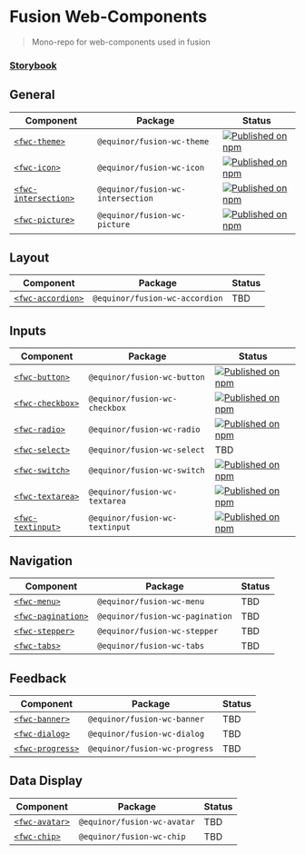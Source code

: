 <!--prettier-ignore-start-->
# Fusion Web-Components

> Mono-repo for web-components used in fusion

### [Storybook](https://equinor.github.io/fusion-web-components/)

## General
| Component | Package | Status
| ----------| ------ | ------
| [`<fwc-theme>`](https://github.com/equinor/fusion-web-components/tree/main/packages/theme) | `@equinor/fusion-wc-theme` | [![Published on npm](https://img.shields.io/npm/v/@equinor/fusion-wc-theme.svg)](https://www.npmjs.com/package/@equinor/fusion-wc-theme)
| [`<fwc-icon>`](https://github.com/equinor/fusion-web-components/tree/main/packages/icon) | `@equinor/fusion-wc-icon` | [![Published on npm](https://img.shields.io/npm/v/@equinor/fusion-wc-icon.svg)](https://www.npmjs.com/package/@equinor/fusion-wc-icon)
| [`<fwc-intersection>`](https://github.com/equinor/fusion-web-components/tree/main/packages/intersection) | `@equinor/fusion-wc-intersection` | [![Published on npm](https://img.shields.io/npm/v/@equinor/fusion-wc-intersection.svg)](https://www.npmjs.com/package/@equinor/fusion-wc-intersection)
| [`<fwc-picture>`](https://github.com/equinor/fusion-web-components/tree/main/packages/picture) | `@equinor/fusion-wc-picture` | [![Published on npm](https://img.shields.io/npm/v/@equinor/fusion-wc-picture.svg)](https://www.npmjs.com/package/@equinor/fusion-wc-picture)

## Layout
| Component | Package | Status
| ----------| ------ | ------
| [`<fwc-accordion>`](https://github.com/equinor/fusion-web-components/tree/main/packages/accordion) | `@equinor/fusion-wc-accordion` | TBD

## Inputs
| Component | Package | Status
| ----------| ------ | ------
| [`<fwc-button>`](https://github.com/equinor/fusion-web-components/tree/main/packages/button) | `@equinor/fusion-wc-button` | [![Published on npm](https://img.shields.io/npm/v/@equinor/fusion-wc-button.svg)](https://www.npmjs.com/package/@equinor/fusion-wc-button)
| [`<fwc-checkbox>`](https://github.com/equinor/fusion-web-components/tree/main/packages/checkbox) | `@equinor/fusion-wc-checkbox` | [![Published on npm](https://img.shields.io/npm/v/@equinor/fusion-wc-checkbox.svg)](https://www.npmjs.com/package/@equinor/fusion-wc-checkbox)
| [`<fwc-radio>`](https://github.com/equinor/fusion-web-components/tree/main/packages/radio) | `@equinor/fusion-wc-radio` | [![Published on npm](https://img.shields.io/npm/v/@equinor/fusion-wc-radio.svg)](https://www.npmjs.com/package/@equinor/fusion-wc-radio)
| [`<fwc-select>`](https://github.com/equinor/fusion-web-components/tree/main/packages/select) | `@equinor/fusion-wc-select` | TBD
| [`<fwc-switch>`](https://github.com/equinor/fusion-web-components/tree/main/packages/switch) | `@equinor/fusion-wc-switch` | [![Published on npm](https://img.shields.io/npm/v/@equinor/fusion-wc-switch.svg)](https://www.npmjs.com/package/@equinor/fusion-wc-switch)
| [`<fwc-textarea>`](https://github.com/equinor/fusion-web-components/tree/main/packages/textarea) | `@equinor/fusion-wc-textarea` | [![Published on npm](https://img.shields.io/npm/v/@equinor/fusion-wc-textarea.svg)](https://www.npmjs.com/package/@equinor/fusion-wc-textarea)
| [`<fwc-textinput>`](https://github.com/equinor/fusion-web-components/tree/main/packages/textinput) | `@equinor/fusion-wc-textinput` | [![Published on npm](https://img.shields.io/npm/v/@equinor/fusion-wc-textinput.svg)](https://www.npmjs.com/package/@equinor/fusion-wc-textinput)

## Navigation
| Component | Package | Status
| ----------| ------ | ------
| [`<fwc-menu>`](https://github.com/equinor/fusion-web-components/tree/main/packages/menu) | `@equinor/fusion-wc-menu` | TBD
| [`<fwc-pagination>`](https://github.com/equinor/fusion-web-components/tree/main/packages/pagination) | `@equinor/fusion-wc-pagination` | TBD
| [`<fwc-stepper>`](https://github.com/equinor/fusion-web-components/tree/main/packages/stepper) | `@equinor/fusion-wc-stepper` | TBD
| [`<fwc-tabs>`](https://github.com/equinor/fusion-web-components/tree/main/packages/tabs) | `@equinor/fusion-wc-tabs` | TBD

## Feedback
| Component | Package | Status
| ----------| ------ | ------
| [`<fwc-banner>`](https://github.com/equinor/fusion-web-components/tree/main/packages/banner) | `@equinor/fusion-wc-banner` | TBD
| [`<fwc-dialog>`](https://github.com/equinor/fusion-web-components/tree/main/packages/dialog) | `@equinor/fusion-wc-dialog` | TBD
| [`<fwc-progress>`](https://github.com/equinor/fusion-web-components/tree/main/packages/progress) | `@equinor/fusion-wc-progress` | TBD

## Data Display
| Component | Package | Status
| ----------| ------ | ------
| [`<fwc-avatar>`](https://github.com/equinor/fusion-web-components/tree/main/packages/avatar) | `@equinor/fusion-wc-avatar` | TBD
| [`<fwc-chip>`](https://github.com/equinor/fusion-web-components/tree/main/packages/chip) | `@equinor/fusion-wc-chip` | TBD
<!--prettier-ignore-end-->
